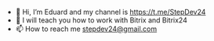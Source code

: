 - 👋 Hi, I’m Eduard and my channel is https://t.me/StepDev24
- 🌱 I will teach you how to work with Bitrix and Bitrix24
- 📫 How to reach me stepdev24@gmail.com

